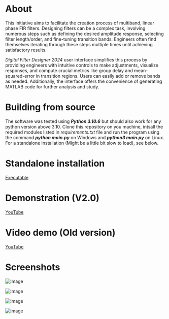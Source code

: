 # About
This initiative aims to facilitate the creation process of multiband, linear phase FIR filters. Designing filters can be a complex task, involving numerous steps such as defining the desired amplitude response, selecting filter length/order, and fine-tuning transition bands. Engineers often find themselves iterating through these steps multiple times until achieving satisfactory results.

_Digital Filter Designer 2024_ user interface simplifies this process by providing engineers with intuitive controls to make adjustments, visualize responses, and compute crucial metrics like group delay and mean-squared-error in transition regions. Users can easily add or remove bands as needed. Additionally, the interface offers the convenience of generating MATLAB code for further analysis and study.


# Building from source
The software was tested using **_Python 3.10.6_** but should also work for any python version above 3.10.
Clone this repository on you machine, intsall the required modules listed in _requirements.txt_ file and run the program using the command _**python main.py**_ on Windows and _**python3 main.py**_ on Linux.
For a standalone installation (Might be a little bit slow to load), see below.


# Standalone installation
[Executable](https://drive.google.com/file/d/126CAmOu6LSp0hBe2PsIUMlClEP6Mb2Om/view?usp=sharing)


# Demonstration (V2.0)
[YouTube](...)

# Video demo (Old version)
[YouTube](https://youtu.be/WzR1Gm4fmk0)

# Screenshots
![image](https://github.com/Fadi-Eid/DigitalFilterDesigner2024/assets/113466842/a176b540-5d5f-408c-ac4a-b5fbbdd53ad9)

![image](https://github.com/Fadi-Eid/DigitalFilterDesigner2024/assets/113466842/672b5cc8-3dc0-4be9-91ae-71db9954c205)

![image](https://github.com/Fadi-Eid/DigitalFilterDesigner2024/assets/113466842/f2fa6f5f-7cb0-447d-87a4-479fb8e512cd)

![image](https://github.com/Fadi-Eid/DigitalFilterDesigner2024/assets/113466842/b13b19c7-c830-4957-9723-1d837c094c61)

